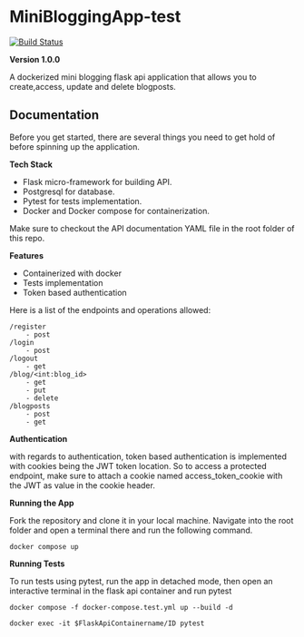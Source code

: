 # MiniBloggingApp-test

[![Build Status](http://localhost:8080/buildStatus/icon?job=miniblog)](http://localhost:8080/job/miniblog/)

**Version 1.0.0**

A dockerized mini blogging flask api application that allows you to create,access, update and delete blogposts.

## Documentation

Before you get started, there are several things you need to get hold of before spinning up the application.

**Tech Stack**

- Flask micro-framework for building API.
- Postgresql for database.
- Pytest for tests implementation.
- Docker and Docker compose for containerization.

Make sure to checkout the API documentation YAML file in the root folder of this repo.

**Features**

- Containerized with docker
- Tests implementation
- Token based authentication

Here is a list of the endpoints and operations allowed:

```
/register
    - post
/login
    - post
/logout
    - get
/blog/<int:blog_id>
    - get
    - put
    - delete
/blogposts
    - post
    - get

```

**Authentication**

with regards to authentication, token based authentication is implemented with cookies being the JWT token location. So to access a protected endpoint, make sure to attach a cookie named access_token_cookie with the JWT as value in the cookie header.

**Running the App**

Fork the repository and clone it in your local machine. Navigate into the root folder and open a terminal there and run the following command.

```
docker compose up

```

**Running Tests**

To run tests using pytest, run the app in detached mode, then open an interactive terminal in the flask api container and run pytest

```
docker compose -f docker-compose.test.yml up --build -d

docker exec -it $FlaskApiContainername/ID pytest

```
